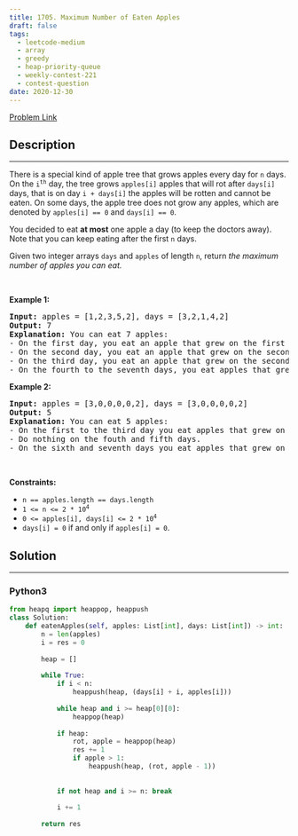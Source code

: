 ```yaml
---
title: 1705. Maximum Number of Eaten Apples
draft: false
tags: 
  - leetcode-medium
  - array
  - greedy
  - heap-priority-queue
  - weekly-contest-221
  - contest-question
date: 2020-12-30
---
```


[Problem Link](https://leetcode.com/problems/maximum-number-of-eaten-apples/)

## Description

---
<p>There is a special kind of apple tree that grows apples every day for <code>n</code> days. On the <code>i<sup>th</sup></code> day, the tree grows <code>apples[i]</code> apples that will rot after <code>days[i]</code> days, that is on day <code>i + days[i]</code> the apples will be rotten and cannot be eaten. On some days, the apple tree does not grow any apples, which are denoted by <code>apples[i] == 0</code> and <code>days[i] == 0</code>.</p>

<p>You decided to eat <strong>at most</strong> one apple a day (to keep the doctors away). Note that you can keep eating after the first <code>n</code> days.</p>

<p>Given two integer arrays <code>days</code> and <code>apples</code> of length <code>n</code>, return <em>the maximum number of apples you can eat.</em></p>

<p>&nbsp;</p>
<p><strong class="example">Example 1:</strong></p>

<pre>
<strong>Input:</strong> apples = [1,2,3,5,2], days = [3,2,1,4,2]
<strong>Output:</strong> 7
<strong>Explanation:</strong> You can eat 7 apples:
- On the first day, you eat an apple that grew on the first day.
- On the second day, you eat an apple that grew on the second day.
- On the third day, you eat an apple that grew on the second day. After this day, the apples that grew on the third day rot.
- On the fourth to the seventh days, you eat apples that grew on the fourth day.
</pre>

<p><strong class="example">Example 2:</strong></p>

<pre>
<strong>Input:</strong> apples = [3,0,0,0,0,2], days = [3,0,0,0,0,2]
<strong>Output:</strong> 5
<strong>Explanation:</strong> You can eat 5 apples:
- On the first to the third day you eat apples that grew on the first day.
- Do nothing on the fouth and fifth days.
- On the sixth and seventh days you eat apples that grew on the sixth day.
</pre>

<p>&nbsp;</p>
<p><strong>Constraints:</strong></p>

<ul>
	<li><code>n == apples.length == days.length</code></li>
	<li><code>1 &lt;= n &lt;= 2 * 10<sup>4</sup></code></li>
	<li><code>0 &lt;= apples[i], days[i] &lt;= 2 * 10<sup>4</sup></code></li>
	<li><code>days[i] = 0</code> if and only if <code>apples[i] = 0</code>.</li>
</ul>


## Solution

---
### Python3
``` py title='maximum-number-of-eaten-apples'
from heapq import heappop, heappush
class Solution:
    def eatenApples(self, apples: List[int], days: List[int]) -> int:
        n = len(apples)
        i = res = 0
        
        heap = []
        
        while True:
            if i < n:
                heappush(heap, (days[i] + i, apples[i]))
            
            while heap and i >= heap[0][0]:
                heappop(heap)
                
            if heap:
                rot, apple = heappop(heap)
                res += 1
                if apple > 1:
                    heappush(heap, (rot, apple - 1))
            
            
            if not heap and i >= n: break
            
            i += 1
        
        return res
```

